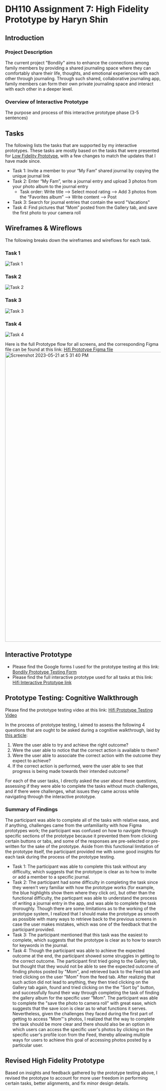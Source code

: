 # DH110 Assignment 7: High Fidelity Prototype by Haryn Shin
## Introduction
### Project Description
The current project "Bondily" aims to enhance the connections among family members by providing a shared journaling space where they can comfortably share their life, thoughts, and emotional experiences with each other through journaling. Through such shared, collaborative journaling app, family members can form their own private journaling space and interact with each other in a deeper level.

### Overview of Interactive Prototype
The purpose and process of this interactive prototype phase (3-5 sentences)

## Tasks
The following lists the tasks that are supported by my interactive prototypes. These tasks are mostly based on the tasks that were presented for [Low Fidelity Prototype](https://github.com/harynshin/DH110-HARYNSHIN/blob/main/Assignments/A5_lowfi_prototype.md), with a few changes to match the updates that I have made since. 

- Task 1: Invite a member to your “My Fam” shared journal by copying the unique journal link 
- Task 2: Enter “My Fam”, write a journal entry and upload 3 photos from your photo album to the journal entry 
  - Task order: Write title --> Select mood rating --> Add 3 photos from the “Favorites album” --> Write content --> Post
- Task 3: Search for journal entries that contain the word "Vacations"
- Task 4: Find pictures that “Mom” posted from the Gallery tab, and save the first photo to your camera roll

## Wireframes & Wireflows
The following breaks down the wireframes and wireflows for each task. 
### Task 1
![Task 1](https://github.com/harynshin/DH110-HARYNSHIN/assets/116034969/5ab8e419-af79-4a7d-b0d2-843f506a487a)

### Task 2
![Task 2](https://github.com/harynshin/DH110-HARYNSHIN/assets/116034969/5e4fb686-791c-4d2a-8a78-4aa0e1d1c6b6)

### Task 3
![Task 3](https://github.com/harynshin/DH110-HARYNSHIN/assets/116034969/e7547a4b-74ee-41d2-915c-72c1f8e668a8)

### Task 4
![Task 4](https://github.com/harynshin/DH110-HARYNSHIN/assets/116034969/e9d3e9b8-04d2-4cc2-b949-8ffa655f396c)

Here is the full Prototype flow for all screens, and the corresponding Figma file can be found at this link: [Hifi Prototype Figma file](https://www.figma.com/file/4twDn9DJpKNgK0MMNSx9Yk/DH110-PROJECT?type=design&node-id=49%3A244&t=K4U9TsbapQpZIMps-1)
<img width="937" alt="Screenshot 2023-05-21 at 5 31 40 PM" src="https://github.com/harynshin/DH110-HARYNSHIN/assets/116034969/944bc891-23cf-41f9-82a3-8c9a1ceb83c0">

## Interactive Prototype
- Please find the Google forms I used for the prototype testing at this link: [Bondily Prototype Testing Form](https://forms.gle/Rzit5nMrEh4oNDuj9)
- Please find the full interactive prototype  used for all tasks at this link: [Hifi Interactive Prototype link](https://www.figma.com/proto/4twDn9DJpKNgK0MMNSx9Yk/DH110-PROJECT?type=design&node-id=49-898&scaling=scale-down&page-id=49%3A244&starting-point-node-id=49%3A898&show-proto-sidebar=1)


## Prototype Testing: Cognitive Walkthrough
Please find the prototype testing video at this link: [Hifi Prototype Testing Video](https://drive.google.com/file/d/1LQV23WYDLlAtmLXnBI3KohMIcef806T7/view?usp=sharing)

In the process of prototype testing, I aimed to assess the following 4 questions that are ought to be asked during a cognitive walkthrough, laid by [this article](https://www.interaction-design.org/literature/article/how-to-conduct-a-cognitive-walkthrough):
  1) Were the user able to try and achieve the right outcome?
  2) Were the user able to notice that the correct action is available to them?
  3) Were the user able to associate the correct action with the outcome they expect to achieve?
  4) If the correct action is performed, were the user able to see that progress is being made towards their intended outcome?

For each of the user tasks, I directly asked the user about these questions, assessing if they were able to complete the tasks without much challenges, and if there were challenges, what issues they came across while navigating through the interactive prototype.  

### Summary of Findings
The participant was able to complete all of the tasks with relative ease, and if anything, challenges came from the unfamiliarity with how Figma prototypes work; the participant was confused on how to navigate through specific sections of the prototype because it prevented them from clicking certain buttons or tabs, and some of the responses are pre-selected or pre-written for the sake of the prototype. Aside from this functional limitation of the prototype itself, the participant provided me with some good insights for each task during the process of the prototype testing.
- Task 1: The participant was able to complete this task without any difficulty, which suggests that the prototype is clear as to how to invite or add a member to a specific journal.
- Task 2: The participant had some difficulty in completing the task since they weren't very familiar with how the prototype works (for example, the blue highlights show them where they click on), but other than the functional difficulty, the particpant was able to understand the process of writing a journal entry in the app, and was able to complete the task thoroughly. Though there are some limitations as to the working of the prototype system, I realized that I should make the prototype as smooth as possible with many ways to retrieve back to the previous screens in case the user makes mistakes, which was one of the feedback that the participant provided. 
- Task 3: The participant mentioned that this task was the easiest to complete, which suggests that the prototype is clear as to how to search for keywords in the journal. 
- Task 4: Though the participant was able to achieve the expected outcome at the end, the participant showed some struggles in getting to the correct outcome. The participant first tried going to the Gallery tab, but thought that they would not be able to see the expected outcome of finding photos posted by "Mom", and retrieved back to the Feed tab and tried clicking on the user "Mom" from the feed tab. After realizing that such action did not lead to anything, they then tried clicking on the Gallery tab again, found and tried clicking on the the "Sort by" button, and successfully found their way through completing the task of finding the gallery album for the specific user "Mom". The participant was able to complete the "save the photo to camera roll" with great ease, which suggests that the save icon is clear as to what functions it serves. Nevertheless, given the challenges they faced during the first part of getting to access "Mom"'s photos, I realized that the way to complete the task should be more clear and there should also be an option in which users can access the specific user's photos by clicking on the specific user's profile icon from the Feed, thereby allowing multiple ways for users to achieve this goal of accessing photos posted by a particular user.

## Revised High Fidelity Prototype
Based on insights and feedback gathered by the prototype testing above, I revised the prototype to account for more user freedom in performing certain tasks, better alignments, and fix minor design details. 




